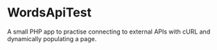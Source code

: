 # WordsApiTest

A small PHP app to practise connecting to external APIs with cURL and dynamically populating a page.

